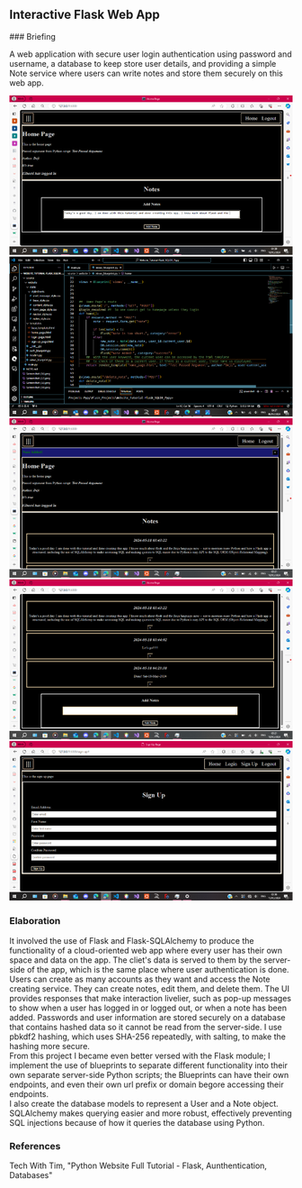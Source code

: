 <h2 class="title">  Interactive Flask Web App
</h2>
### Briefing
<p class="briefing">
A web application with secure user login authentication using password and username, a database to keep store user details, and providing a simple Note service where users can write notes and store them securely on this web app.
<br>
<!-- Date Started:  -->
</p>


<div id="main_image">
    <img src="data/PYTHON/flask_web_app/resources/flask_web_app_res_1.png"/>
</div>

<div id="images">
    <img src="data/PYTHON/flask_web_app/resources/flask_web_app_code_1.png"/>
    <img src="data/PYTHON/flask_web_app/resources/flask_web_app_res_2.png"/>
    <img src="data/PYTHON/flask_web_app/resources/flask_web_app_res_3.png"/>
    <img src="data/PYTHON/flask_web_app/resources/flask_web_app_res_4.png"/>
</div>

### Elaboration
<p class="elaboration">
It involved the use of Flask and Flask-SQLAlchemy to produce the functionality of a cloud-oriented web app where every user has their own space and data on the app. The cliet's data is served to them by the server-side of the app, which is the same place where user authentication is done. Users can create as many accounts as they want and access the Note creating service. They can create notes, edit them, and delete them.
The UI provides responses that make interaction livelier, such as pop-up messages to show when a user has logged in or logged out, or when a note has been added.
Passwords and user information are stored securely on a database that contains hashed data so it cannot be read from the server-side. I use pbkdf2 hashing, which uses SHA-256 repeatedly, with salting, to make the hashing more secure.
<br>
From this project I became even better versed with the Flask module; I implement the use of blueprints to separate different functionality into their own separate server-side Python scripts; the Blueprints can have their own endpoints, and even their own url prefix or domain begore accessing their endpoints.
<br>
I also create the database models to represent a User and a Note object. SQLAlchemy makes querying easier and more robust, effectively preventing SQL injections because of how it queries the database using Python.
</p>

###  References
<p class="references">
    Tech With Tim, "Python Website Full Tutorial - Flask, Aunthentication, Databases"
</p>